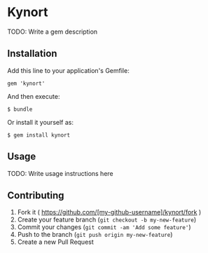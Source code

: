 # Kynort

TODO: Write a gem description

## Installation

Add this line to your application's Gemfile:

    gem 'kynort'

And then execute:

    $ bundle

Or install it yourself as:

    $ gem install kynort

## Usage

TODO: Write usage instructions here

## Contributing

1. Fork it ( https://github.com/[my-github-username]/kynort/fork )
2. Create your feature branch (`git checkout -b my-new-feature`)
3. Commit your changes (`git commit -am 'Add some feature'`)
4. Push to the branch (`git push origin my-new-feature`)
5. Create a new Pull Request
